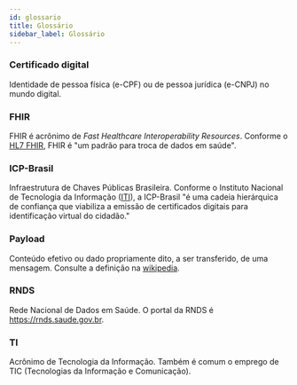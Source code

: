 ```yaml
---
id: glossario
title: Glossário
sidebar_label: Glossário
---
```


### Certificado digital

Identidade de pessoa física (e-CPF) ou de pessoa jurídica (e-CNPJ) no mundo digital.

### FHIR

FHIR é acrônimo de _Fast Healthcare Interoperability Resources_. Conforme o [HL7 FHIR](http://hl7.org/fhir/), FHIR é "um padrão para troca de dados em saúde".

### ICP-Brasil

Infraestrutura de Chaves Públicas Brasileira. Conforme o Instituto Nacional de Tecnologia da Informação ([ITI](https://www.gov.br/iti/pt-br/assuntos/icp-brasil)), a ICP-Brasil "é uma cadeia hierárquica de confiança que viabiliza a emissão de certificados digitais para identificação virtual do cidadão."

### Payload

Conteúdo efetivo ou dado propriamente dito, a ser transferido, de uma mensagem.
Consulte a definição na [wikipedia](<https://en.wikipedia.org/wiki/Payload_(computing)>).

### RNDS

Rede Nacional de Dados em Saúde. O portal da RNDS é https://rnds.saude.gov.br.

### TI

Acrônimo de Tecnologia da Informação. Também é comum o emprego de TIC (Tecnologias da Informação e Comunicação).
